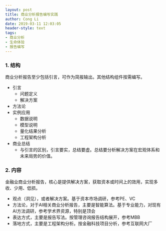```yaml
---
layout: post
title: 商业分析报告编写实践
author: Cong Li
date: 2019-03-11 12:03:05
header-style: text
tags: 
- 商业分析
- 生命体验
- 报告编写
---
```

### 1. 结构

商业分析报告至少包括引言，可作为简报输出。其他结构组件按需编写。

  * 引言 
      * 问题定义
      * 解决方案
  * 方法论
  * 实例应用 
      * 数据说明
      * 模型说明
      * 量化结果分析
      * 工程架构分析
  * 商业总结 
      * 与引言的区别，引言要实，总结要虚。总结要分析解决方案在宏观体系和未来局势的价值。

### 2. 内容

金融业商业分析报告，核心是提供解决方案，获取资本或时间上的效用，实现多收、少用、低损。

  * 观点（洞见），或者解决方案。基于资本市场调研，参考PE、VC
  * 方法论，对于AI相关商业分析报告，主要是智能算法。基于专业能力，对现有AI方法调研，参考学术界资源，特别是顶会
  * 表达方式，主要是报告写法。按管理咨询报告结构展开，参考MBB
  * 落地方式，主要是工程架构分析。按金融科技项目分析，参考互联网大厂